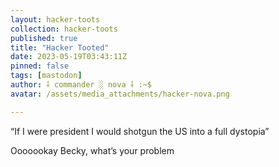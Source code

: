 ```yaml
---
layout: hacker-toots
collection: hacker-toots
published: true
title: "Hacker Tooted"
date: 2023-05-19T03:43:11Z
pinned: false
tags: [mastodon]
author: ⸸ commander ░ nova ⸸ :~$
avatar: /assets/media_attachments/hacker-nova.png

---
```


<p>“If I were president I would shotgun the US into a full dystopia”</p><p>Ooooookay Becky, what’s your problem</p>



